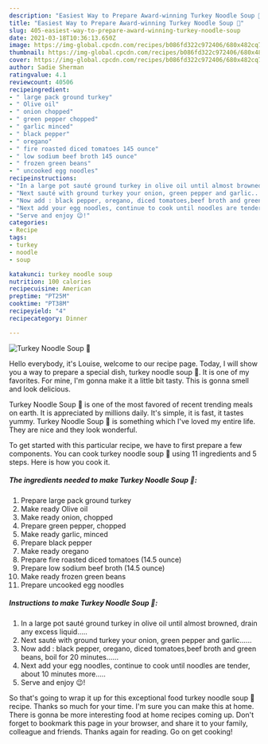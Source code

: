 ```yaml
---
description: "Easiest Way to Prepare Award-winning Turkey Noodle Soup 🥣"
title: "Easiest Way to Prepare Award-winning Turkey Noodle Soup 🥣"
slug: 405-easiest-way-to-prepare-award-winning-turkey-noodle-soup
date: 2021-03-18T10:36:13.650Z
image: https://img-global.cpcdn.com/recipes/b086fd322c972406/680x482cq70/turkey-noodle-soup-recipe-main-photo.jpg
thumbnail: https://img-global.cpcdn.com/recipes/b086fd322c972406/680x482cq70/turkey-noodle-soup-recipe-main-photo.jpg
cover: https://img-global.cpcdn.com/recipes/b086fd322c972406/680x482cq70/turkey-noodle-soup-recipe-main-photo.jpg
author: Sadie Sherman
ratingvalue: 4.1
reviewcount: 40506
recipeingredient:
- " large pack ground turkey"
- " Olive oil"
- " onion chopped"
- " green pepper chopped"
- " garlic minced"
- " black pepper"
- " oregano"
- " fire roasted diced tomatoes 145 ounce"
- " low sodium beef broth 145 ounce"
- " frozen green beans"
- " uncooked egg noodles"
recipeinstructions:
- "In a large pot sauté ground turkey in olive oil until almost browned, drain any excess liquid....."
- "Next sauté with ground turkey your onion, green pepper and garlic......"
- "Now add : black pepper, oregano, diced tomatoes,beef broth and green beans, boil for 20 minutes......"
- "Next add your egg noodles, continue to cook until noodles are tender, about 10 minutes more....."
- "Serve and enjoy 😉!"
categories:
- Recipe
tags:
- turkey
- noodle
- soup

katakunci: turkey noodle soup 
nutrition: 100 calories
recipecuisine: American
preptime: "PT25M"
cooktime: "PT38M"
recipeyield: "4"
recipecategory: Dinner

---
```



![Turkey Noodle Soup 🥣](https://img-global.cpcdn.com/recipes/b086fd322c972406/680x482cq70/turkey-noodle-soup-recipe-main-photo.jpg)

Hello everybody, it's Louise, welcome to our recipe page. Today, I will show you a way to prepare a special dish, turkey noodle soup 🥣. It is one of my favorites. For mine, I'm gonna make it a little bit tasty. This is gonna smell and look delicious.



Turkey Noodle Soup 🥣 is one of the most favored of recent trending meals on earth. It is appreciated by millions daily. It's simple, it is fast, it tastes yummy. Turkey Noodle Soup 🥣 is something which I've loved my entire life. They are nice and they look wonderful.


To get started with this particular recipe, we have to first prepare a few components. You can cook turkey noodle soup 🥣 using 11 ingredients and 5 steps. Here is how you cook it.

<!--inarticleads1-->

##### The ingredients needed to make Turkey Noodle Soup 🥣:

1. Prepare  large pack ground turkey
1. Make ready  Olive oil
1. Make ready  onion, chopped
1. Prepare  green pepper, chopped
1. Make ready  garlic, minced
1. Prepare  black pepper
1. Make ready  oregano
1. Prepare  fire roasted diced tomatoes (14.5 ounce)
1. Prepare  low sodium beef broth (14.5 ounce)
1. Make ready  frozen green beans
1. Prepare  uncooked egg noodles




<!--inarticleads2-->

##### Instructions to make Turkey Noodle Soup 🥣:

1. In a large pot sauté ground turkey in olive oil until almost browned, drain any excess liquid.....
1. Next sauté with ground turkey your onion, green pepper and garlic......
1. Now add : black pepper, oregano, diced tomatoes,beef broth and green beans, boil for 20 minutes......
1. Next add your egg noodles, continue to cook until noodles are tender, about 10 minutes more.....
1. Serve and enjoy 😉!




So that's going to wrap it up for this exceptional food turkey noodle soup 🥣 recipe. Thanks so much for your time. I'm sure you can make this at home. There is gonna be more interesting food at home recipes coming up. Don't forget to bookmark this page in your browser, and share it to your family, colleague and friends. Thanks again for reading. Go on get cooking!
